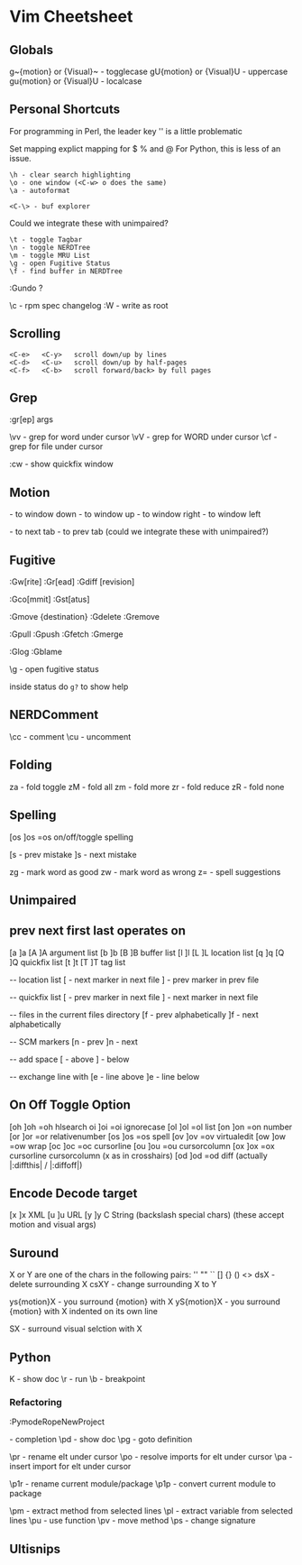# Vim Cheetsheet

## Globals

g~{motion} or {Visual}~  - togglecase
gU{motion} or {Visual}U  - uppercase
gu{motion} or {Visual}U  - localcase

## Personal Shortcuts

For programming in Perl, the leader key '\' is a little problematic

Set mapping explict mapping for \$ \% and \@
For Python, this is less of an issue.

    \h - clear search highlighting
    \o - one window (<C-w> o does the same)
    \a - autoformat

    <C-\> - buf explorer

Could we integrate these with unimpaired?

    \t - toggle Tagbar
    \n - toggle NERDTree
    \m - toggle MRU List
    \g - open Fugitive Status
    \f - find buffer in NERDTree

:Gundo ?

\c - rpm spec changelog
:W - write as root

## Scrolling

    <C-e>   <C-y>   scroll down/up by lines
    <C-d>   <C-u>   scroll down/up by half-pages
    <C-f>   <C-b>   scroll forward/back> by full pages

## Grep

:gr[ep] args

\vv     - grep for word under cursor
\vV     - grep for WORD under cursor
\cf     - grep for file under cursor

:cw     - show quickfix window


## Motion

<S-Down>   - to window down
<S-Up>     - to window up
<S-Right>  - to window right
<S-Left>   - to window left

<C-Right>  - to next tab
<C-Left>   - to prev tab
(could we integrate these with unimpaired?)

## Fugitive

:Gw[rite]
:Gr[ead]
:Gdiff [revision]

:Gco[mmit]
:Gst[atus]

:Gmove {destination}
:Gdelete
:Gremove

:Gpull
:Gpush
:Gfetch
:Gmerge

:Glog
:Gblame

\g - open fugitive status

inside status do `g?` to show help

## NERDComment

\cc - comment
\cu - uncomment

## Folding

za - fold toggle
zM - fold all
zm - fold more
zr - fold reduce
zR - fold none

## Spelling

[os	  ]os   =os   on/off/toggle spelling

[s - prev mistake
]s - next mistake

zg - mark word as good
zw - mark word as wrong
z= - spell suggestions

## Unimpaired

prev  next  first  last  operates on
--------------------------------------
[a    ]a    [A     ]A    argument list
[b    ]b    [B     ]B    buffer list
[l    ]l    [L     ]L    location list
[q    ]q    [Q     ]Q    quickfix list
[t    ]t    [T     ]T    tag list


-- location list
[<C-L> - next marker in next file
]<C-L> - prev marker in prev file

-- quickfix list
[<C-Q> - prev marker in next file
]<C-Q> - next marker in next file

-- files in the current files directory
[f - prev alphabetically
]f - next alphabetically

-- SCM markers
[n - prev
]n - next

-- add space
[<space> - above
]<space> - below

-- exchange line with
[e - line above
]e - line below

On	  Off   Toggle	Option
----------------------------
[oh	  ]oh   =oh     hlsearch
oi	  ]oi   =oi     ignorecase
[ol	  ]ol   =ol     list
[on	  ]on   =on     number
[or	  ]or   =or     relativenumber
[os	  ]os   =os     spell
[ov	  ]ov   =ov     virtualedit
[ow	  ]ow   =ow     wrap
[oc	  ]oc   =oc     cursorline
[ou	  ]ou   =ou     cursorcolumn
[ox	  ]ox   =ox     cursorline cursorcolumn (x as in crosshairs)
[od	  ]od   =od     diff (actually |:diffthis| / |:diffoff|)

Encode  Decode   target
-----------------------
[x      ]x       XML
[u      ]u       URL
[y      ]y       C String (backslash special chars)
(these accept motion and visual args)

## Suround

X or Y are one of the chars in the following pairs: '' "" `` [] {} () <>
dsX  - delete surrounding X
csXY - change surrounding X to Y

ys{motion}X - you surround {motion} with X
yS{motion}X - you surround {motion} with X indented on its own line

SX - surround visual selction with X

## Python

K  - show doc
\r - run
\b - breakpoint

### Refactoring
:PymodeRopeNewProject

<C-Space> - completion
\pd    - show doc
\pg    - goto definition


\pr   - rename elt under cursor
\po   - resolve imports for elt under cursor
\pa   - insert import for elt under cursor

\p1r  - rename current module/package
\p1p  - convert current module to package

\pm   - extract method from selected lines
\pl   - extract variable from selected lines
\pu   - use function
\pv   - move method
\ps   - change signature

## Ultisnips

<tab>
<s-tab>
